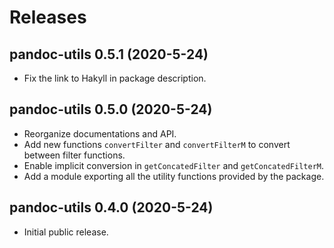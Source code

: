 # Releases

## pandoc-utils 0.5.1 (2020-5-24)

- Fix the link to Hakyll in package description.

## pandoc-utils 0.5.0 (2020-5-24)

- Reorganize documentations and API.
- Add new functions `convertFilter` and `convertFilterM` to convert between
  filter functions.
- Enable implicit conversion in `getConcatedFilter` and `getConcatedFilterM`.
- Add a module exporting all the utility functions provided by the package.

## pandoc-utils 0.4.0 (2020-5-24)

- Initial public release.
